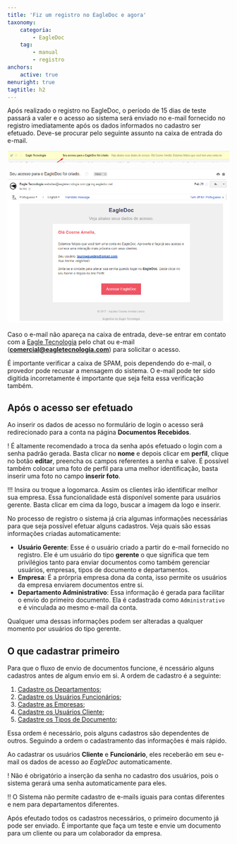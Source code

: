 ```yaml
---
title: 'Fiz um registro no EagleDoc e agora'
taxonomy:
    categoria:
        - EagleDoc
    tag:
        - manual
        - registro
anchors:
    active: true
menuright: true
tagtitle: h2
---
```


Após realizado o registro no EagleDoc, o período de 15 dias de teste passará a valer e o acesso ao sistema será enviado no e-mail fornecido no registro imediatamente após os dados informados no cadastro ser efetuado. Deve-se procurar pelo seguinte assunto na caixa de entrada do e-mail.

![Assunto da mensagem após registro](print-assunto-da-mensagem.png "Assunto da mensagem após registro")

![Conteúdo do e-mail pós-registro](print-mensagem-do-email-pos-registro.png "Conteúdo do e-mail pós-registro")

Caso o e-mail não apareça na caixa de entrada, deve-se entrar em contato com a [Eagle Tecnologia](https://eagletecnologia.com) pelo chat ou e-mail (**comercial@eagletecnologia.com**) para solicitar o acesso.

É importante verificar a caixa de SPAM, pois dependendo do e-mail, o provedor pode recusar a mensagem do sistema. O e-mail pode ter sido digitida incorretamente é importante que seja feita essa verificação também.

## Após o acesso ser efetuado

Ao inserir os dados de acesso no formulário de login o acesso será redirecionado para a conta na página **Documentos Recebidos**.

! É altamente recomendado a troca da senha após efetuado o login com a senha padrão gerada. Basta clicar no **nome** e depois clicar em **perfil**, clique no botão **editar**, preencha os campos referentes a senha e salve. É possível também colocar uma foto de perfil para uma melhor identificação, basta inserir uma foto no campo **inserir foto**.

!!! Insira ou troque a logomarca. Assim os clientes irão identificar melhor sua empresa. Essa funcionalidade está disponível somente para usuários gerente. Basta clicar em cima da logo, buscar a imagem da logo e inserir.

No processo de registro o sistema já cria algumas informações necessárias para que seja possível efetuar alguns cadastros. Veja quais são essas informações criadas automaticamente:

* **Usuário Gerente**: Esse é o usuário criado a partir do e-mail fornecido no registro. Ele é um usuário do tipo **gerente** o que significa que tem privilégios tanto para enviar documentos como também gerenciar usuários, empresas, tipos de documento e departamentos.
* **Empresa**: É a prórpria empresa dona da conta, isso permite os usuários da empresa enviarem documentos entre si.
* **Departamento Administrativo**: Essa informação é gerada para facilitar o envio do primeiro documento. Ela é cadastrada como `Administrativo` e é vinculada ao mesmo e-mail da conta.

Qualquer uma dessas informações podem ser alteradas a qualquer momento por usuários do tipo gerente.

## O que cadastrar primeiro

Para que o fluxo de envio de documentos funcione, é ncessário alguns cadastros antes de algum envio em si. A ordem de cadastro é a seguinte:

1. [Cadastre os Departamentos](https://ajuda.eagletecnologia.com/manuais/eagledoc/cadastros#departamentos);
1. [Cadastre os Usuários Funcionários](https://ajuda.eagletecnologia.com/manuais/eagledoc/cadastros#usurios-funcionrios);
1. [Cadastre as Empresas](https://ajuda.eagletecnologia.com/manuais/eagledoc/cadastros#empresas);
1. [Cadastre os Usuários Cliente](https://ajuda.eagletecnologia.com/manuais/eagledoc/cadastros#usurios-cliente);
1. [Cadastre os Tipos de Documento](https://ajuda.eagletecnologia.com/manuais/eagledoc/cadastros#tipos-de-documento);

Essa ordem é necessário, pois alguns cadastros são dependentes de outros. Seguindo a ordem o cadastramento das informações é mais rápido.

Ao cadastrar os usuários **Cliente** e **Funcionário**, eles receberão em seu e-mail os dados de acesso ao _EagleDoc_ automaticamente.

! Não é obrigatório a inserção da senha no cadastro dos usuários, pois o sistema gerará uma senha automaticamente para eles.

!! O Sistema não permite cadastro de e-mails iguais para contas diferentes e nem para departamentos diferentes.

Após efeutado todos os cadastros necessários, o primeiro documento já pode ser enviado. É importante que faça um teste e envie um documento para um cliente ou para um colaborador da empresa.